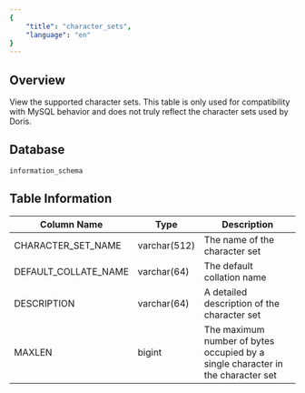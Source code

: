 ```yaml
---
{
    "title": "character_sets",
    "language": "en"
}
---
```


## Overview

View the supported character sets. This table is only used for compatibility with MySQL behavior and does not truly reflect the character sets used by Doris.

## Database


`information_schema`


## Table Information

| Column Name          | Type         | Description                                                  |
| -------------------- | ------------ | ------------------------------------------------------------ |
| CHARACTER_SET_NAME   | varchar(512) | The name of the character set                                |
| DEFAULT_COLLATE_NAME | varchar(64)  | The default collation name                                   |
| DESCRIPTION          | varchar(64)  | A detailed description of the character set                  |
| MAXLEN               | bigint       | The maximum number of bytes occupied by a single character in the character set |